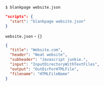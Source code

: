 ```bash
$ blankpage website.json
```
```json
"scripts": {
  "start": "blankpage website.json"
}
```
`website.json` - `{}`
```json
{
  "title": "Website.com",
  "header": "Neat website",
  "subheader": "Javascript junkie.",
  "input": "InputDirectoryWithTextFiles",
  "output": "OutDirForHTMLFile",
  "filename": "HTMLFileName"
}
```